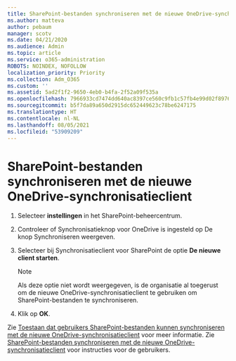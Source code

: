 ```yaml
---
title: SharePoint-bestanden synchroniseren met de nieuwe OneDrive-synchronisatieclient
ms.author: matteva
author: pebaum
manager: scotv
ms.date: 04/21/2020
ms.audience: Admin
ms.topic: article
ms.service: o365-administration
ROBOTS: NOINDEX, NOFOLLOW
localization_priority: Priority
ms.collection: Adm_O365
ms.custom: ''
ms.assetid: 5ad2f1f2-9650-4eb0-b4fa-2f52a09f535a
ms.openlocfilehash: 7966933cd7474dd640ac8397ce560c9fb1c57fb4e99d02f8976d5dcfe7cf5a82
ms.sourcegitcommit: b5f7da89a650d2915dc652449623c78be6247175
ms.translationtype: HT
ms.contentlocale: nl-NL
ms.lasthandoff: 08/05/2021
ms.locfileid: "53909209"
---
```

# <a name="sync-sharepoint-files-with-the-new-onedrive-sync-client"></a>SharePoint-bestanden synchroniseren met de nieuwe OneDrive-synchronisatieclient

1. Selecteer **instellingen** in het SharePoint-beheercentrum.
    
2. Controleer of Synchronisatieknop voor OneDrive is ingesteld op De knop Synchroniseren weergeven. 
    
3. Selecteer bij Synchronisatieclient voor SharePoint de optie **De nieuwe client starten**.
    
    > [!NOTE]
    > Als deze optie niet wordt weergegeven, is de organisatie al toegerust om de nieuwe OneDrive-synchronisatieclient te gebruiken om SharePoint-bestanden te synchroniseren. 
  
4. Klik op **OK**.
    
Zie [Toestaan dat gebruikers SharePoint-bestanden kunnen synchroniseren met de nieuwe OneDrive-synchronisatieclient](https://go.microsoft.com/fwlink/?linkid=866433) voor meer informatie. Zie [SharePoint-bestanden synchroniseren met de nieuwe OneDrive-synchronisatieclient](https://go.microsoft.com/fwlink/?linkid=866427) voor instructies voor de gebruikers.
  

